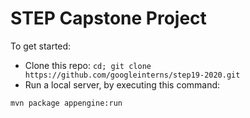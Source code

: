 # STEP Capstone Project

To get started:

- Clone this repo: `cd; git clone https://github.com/googleinterns/step19-2020.git`
- Run a local server, by executing this command:

```bash
mvn package appengine:run
```
